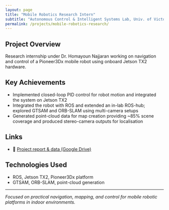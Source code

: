 ```yaml
---
layout: page
title: "Mobile Robotics Research Intern"
subtitle: "Autonomous Control & Intelligent Systems Lab, Univ. of Victoria — May 2023 \u2013 Aug 2023"
permalink: /projects/mobile-robotics-research/
---
```


## Project Overview

Research internship under Dr. Homayoun Najjaran working on navigation and control of a Pioneer3Dx mobile robot using onboard Jetson TX2 hardware.

## Key Achievements

- Implemented closed-loop PID control for robot motion and integrated the system on Jetson TX2
- Integrated the robot with ROS and extended an in-lab ROS-hub; explored GTSAM and ORB-SLAM using multi-camera setups
- Generated point-cloud data for map creation providing ~85% scene coverage and produced stereo-camera outputs for localisation

## Links

- 📁 [Project report & data (Google Drive)](https://drive.google.com/file/d/1pI-gQk5RVfHx4AdNoLLyU-CfAzLgH-JD/view)

## Technologies Used

- ROS, Jetson TX2, Pioneer3Dx platform
- GTSAM, ORB-SLAM, point-cloud generation

---

*Focused on practical navigation, mapping, and control for mobile robotic platforms in indoor environments.*
